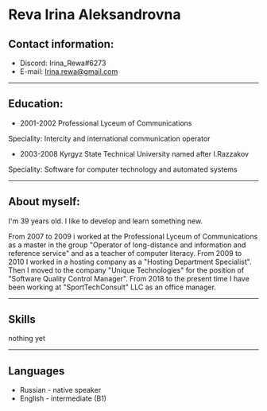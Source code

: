 # Reva Irina Aleksandrovna #

## Contact information: ##
* Discord: Irina_Rewa#6273
* E-mail: Irina.rewa@gmail.com

------------------------------
## Education: ##
* 2001-2002 Professional Lyceum of Communications

Speciality: Intercity and international communication operator

* 2003-2008 Kyrgyz State Technical University named after I.Razzakov

Speciality: Software for computer technology and automated systems

------------------------------
## About myself: ## 

I'm 39 years old. I like to develop and learn something new. 

From 2007 to 2009 i worked at the Professional Lyceum of Communications as a master in the group "Operator of long-distance and information and reference service" and as a teacher of computer literacy. From 2009 to 2010 I worked in a hosting company as a "Hosting Department Specialist". Then I moved to the company "Unique Technologies" for the position of "Software Quality Control Manager". From 2018 to the present time I have been working at "SportTechConsult" LLC as an office manager. 

-------------------------------
## Skills ##

nothing yet

--------------------------------
## Languages ##

* Russian - native speaker
* English - intermediate (B1)